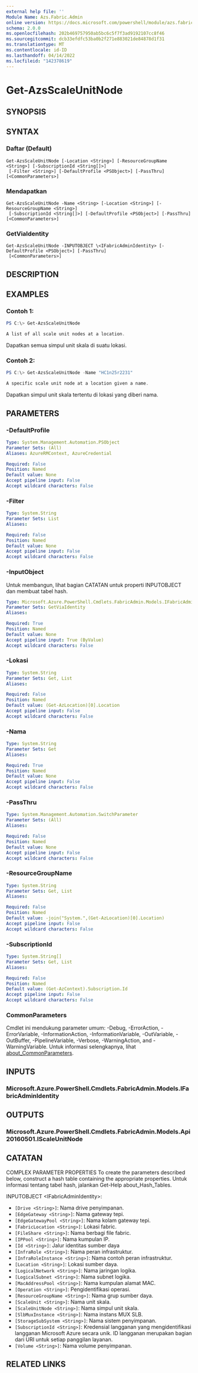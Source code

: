 ```yaml
---
external help file: ''
Module Name: Azs.Fabric.Admin
online version: https://docs.microsoft.com/powershell/module/azs.fabric.admin/get-azsscaleunitnode
schema: 2.0.0
ms.openlocfilehash: 202b469757950ab5bc6c5f7f3ad9192107cc8f46
ms.sourcegitcommit: dcb33efdfc53ba0b2f271e883021de84878d1f31
ms.translationtype: MT
ms.contentlocale: id-ID
ms.lasthandoff: 04/14/2022
ms.locfileid: "142378619"
---
```

# Get-AzsScaleUnitNode

## SYNOPSIS


## SYNTAX

### Daftar (Default)
```
Get-AzsScaleUnitNode [-Location <String>] [-ResourceGroupName <String>] [-SubscriptionId <String[]>]
 [-Filter <String>] [-DefaultProfile <PSObject>] [-PassThru] [<CommonParameters>]
```

### Mendapatkan
```
Get-AzsScaleUnitNode -Name <String> [-Location <String>] [-ResourceGroupName <String>]
 [-SubscriptionId <String[]>] [-DefaultProfile <PSObject>] [-PassThru] [<CommonParameters>]
```

### GetViaIdentity
```
Get-AzsScaleUnitNode -INPUTOBJECT \<IFabricAdminIdentity> [-DefaultProfile <PSObject>] [-PassThru]
 [<CommonParameters>]
```

## DESCRIPTION


## EXAMPLES

### Contoh 1:
```powershell
PS C:\> Get-AzsScaleUnitNode

A list of all scale unit nodes at a location.
```

Dapatkan semua simpul unit skala di suatu lokasi.

### Contoh 2:
```powershell
PS C:\> Get-AzsScaleUnitNode -Name "HC1n25r2231"

A specific scale unit node at a location given a name.
```

Dapatkan simpul unit skala tertentu di lokasi yang diberi nama.

## PARAMETERS

### -DefaultProfile


```yaml
Type: System.Management.Automation.PSObject
Parameter Sets: (All)
Aliases: AzureRMContext, AzureCredential

Required: False
Position: Named
Default value: None
Accept pipeline input: False
Accept wildcard characters: False

```

### -Filter


```yaml
Type: System.String
Parameter Sets: List
Aliases:

Required: False
Position: Named
Default value: None
Accept pipeline input: False
Accept wildcard characters: False

```

### -InputObject
Untuk membangun, lihat bagian CATATAN untuk properti INPUTOBJECT dan membuat tabel hash.

```yaml
Type: Microsoft.Azure.PowerShell.Cmdlets.FabricAdmin.Models.IFabricAdminIdentity
Parameter Sets: GetViaIdentity
Aliases:

Required: True
Position: Named
Default value: None
Accept pipeline input: True (ByValue)
Accept wildcard characters: False

```

### -Lokasi


```yaml
Type: System.String
Parameter Sets: Get, List
Aliases:

Required: False
Position: Named
Default value: (Get-AzLocation)[0].Location
Accept pipeline input: False
Accept wildcard characters: False

```

### -Nama


```yaml
Type: System.String
Parameter Sets: Get
Aliases:

Required: True
Position: Named
Default value: None
Accept pipeline input: False
Accept wildcard characters: False

```

### -PassThru


```yaml
Type: System.Management.Automation.SwitchParameter
Parameter Sets: (All)
Aliases:

Required: False
Position: Named
Default value: None
Accept pipeline input: False
Accept wildcard characters: False

```

### -ResourceGroupName


```yaml
Type: System.String
Parameter Sets: Get, List
Aliases:

Required: False
Position: Named
Default value: -join("System.",(Get-AzLocation)[0].Location)
Accept pipeline input: False
Accept wildcard characters: False

```

### -SubscriptionId


```yaml
Type: System.String[]
Parameter Sets: Get, List
Aliases:

Required: False
Position: Named
Default value: (Get-AzContext).Subscription.Id
Accept pipeline input: False
Accept wildcard characters: False

```

### CommonParameters
Cmdlet ini mendukung parameter umum: -Debug, -ErrorAction, -ErrorVariable, -InformationAction, -InformationVariable, -OutVariable, -OutBuffer, -PipelineVariable, -Verbose, -WarningAction, and -WarningVariable. Untuk informasi selengkapnya, lihat [about_CommonParameters](http://go.microsoft.com/fwlink/?LinkID=113216).

## INPUTS

### Microsoft.Azure.PowerShell.Cmdlets.FabricAdmin.Models.IFabricAdminIdentity

## OUTPUTS

### Microsoft.Azure.PowerShell.Cmdlets.FabricAdmin.Models.Api20160501.IScaleUnitNode



## CATATAN

COMPLEX PARAMETER PROPERTIES To create the parameters described below, construct a hash table containing the appropriate properties. Untuk informasi tentang tabel hash, jalankan Get-Help about_Hash_Tables.

INPUTOBJECT \<IFabricAdminIdentity>: 
  - `[Drive <String>]`: Nama drive penyimpanan.
  - `[EdgeGateway <String>]`: Nama gateway tepi.
  - `[EdgeGatewayPool <String>]`: Nama kolam gateway tepi.
  - `[FabricLocation <String>]`: Lokasi fabric.
  - `[FileShare <String>]`: Nama berbagi file fabric.
  - `[IPPool <String>]`: Nama kumpulan IP.
  - `[Id <String>]`: Jalur identitas sumber daya
  - `[InfraRole <String>]`: Nama peran infrastruktur.
  - `[InfraRoleInstance <String>]`: Nama contoh peran infrastruktur.
  - `[Location <String>]`: Lokasi sumber daya.
  - `[LogicalNetwork <String>]`: Nama jaringan logika.
  - `[LogicalSubnet <String>]`: Nama subnet logika.
  - `[MacAddressPool <String>]`: Nama kumpulan alamat MAC.
  - `[Operation <String>]`: Pengidentifikasi operasi.
  - `[ResourceGroupName <String>]`: Nama grup sumber daya.
  - `[ScaleUnit <String>]`: Nama unit skala.
  - `[ScaleUnitNode <String>]`: Nama simpul unit skala.
  - `[SlbMuxInstance <String>]`: Nama instans MUX SLB.
  - `[StorageSubSystem <String>]`: Nama sistem penyimpanan.
  - `[SubscriptionId <String>]`: Kredensial langganan yang mengidentifikasi langganan Microsoft Azure secara unik. ID langganan merupakan bagian dari URI untuk setiap panggilan layanan.
  - `[Volume <String>]`: Nama volume penyimpanan.

## RELATED LINKS

